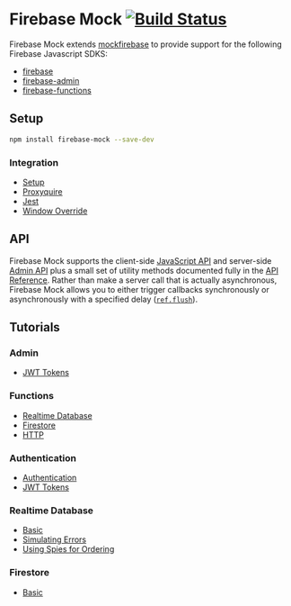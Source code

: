 Firebase Mock [![Build Status](https://travis-ci.org/soumak77/firebase-mock.svg?branch=master)](https://travis-ci.org/soumak77/firebase-mock)
============

Firebase Mock extends [mockfirebase](https://github.com/katowulf/mockfirebase) to provide support for the following Firebase Javascript SDKS:
- [firebase](https://github.com/firebase/firebase-js-sdk)
- [firebase-admin](https://github.com/firebase/firebase-admin-node)
- [firebase-functions](https://github.com/firebase/firebase-functions)

## Setup
```bash
npm install firebase-mock --save-dev
```

### Integration
* [Setup](tutorials/integration/setup.md)
* [Proxyquire](tutorials/integration/proxyquire.md)
* [Jest](tutorials/integration/jest.md)
* [Window Override](tutorials/integration/window.md)

## API

Firebase Mock supports the client-side [JavaScript API](https://firebase.google.com/docs/reference/js/) and server-side [Admin API](https://firebase.google.com/docs/reference/admin/node/) plus a small set of utility methods documented fully in the [API Reference](API.md). Rather than make a server call that is actually asynchronous, Firebase Mock allows you to either trigger callbacks synchronously or asynchronously with a specified delay ([`ref.flush`](API.md#flushdelay---ref)).

## Tutorials

### Admin
* [JWT Tokens](tutorials/admin/tokens.md)

### Functions
* [Realtime Database](tutorials/functions/rtdb.md)
* [Firestore](tutorials/functions/firestore.md)
* [HTTP](tutorials/functions/http.md)

### Authentication
* [Authentication](tutorials/auth/authentication.md)
* [JWT Tokens](tutorials/auth/tokens.md)

### Realtime Database
* [Basic](tutorials/rtdb/basic.md)
* [Simulating Errors](tutorials/rtdb/errors.md)
* [Using Spies for Ordering](tutorials/rtdb/spies.md)

### Firestore
* [Basic](tutorials/firestore/basic.md)
